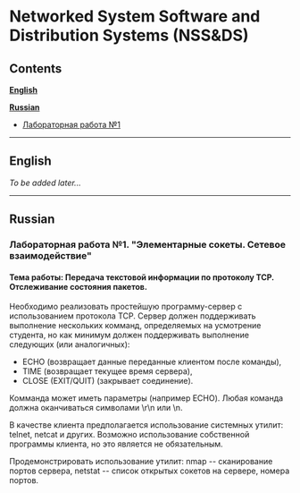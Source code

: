 # Networked System Software and Distribution Systems (NSS&DS) 

## Сontents

__[English](#English)__

__[Russian](#Russian)__
* [Лабораторная работа №1](#лабораторная-работа-1-элементарные-сокеты-сетевое-взаимодействие)

___

## English

*To be added later...*

___

## Russian

### Лабораторная работа №1. "Элементарные сокеты. Сетевое взаимодействие"

#### Тема работы: Передача текстовой информации по протоколу TCP. Отслеживание состояния пакетов.

Необходимо реализовать простейшую программу-сервер с использованием протокола TCP. Сервер должен поддерживать выполнение нескольких комманд, определяемых на усмотрение студента, но как минимум должен поддерживать выполнение следующих (или аналогичных):

* ECHO (возвращает данные переданные клиентом после команды),
* TIME (возвращает текущее время сервера),
* CLOSE (EXIT/QUIT) (закрывает соединение).

Комманда может иметь параметры (например ECHO). Любая команда должна оканчиваться символами \r\n или \n.

В качестве клиента предполагается использование системных утилит: telnet, netcat и других. Возможно использование собственной программы клиента, но это является не обязательным.

Продемонстрировать использование утилит: nmap -- сканирование портов сервера, netstat -- список открытых сокетов на сервере, номера портов.
